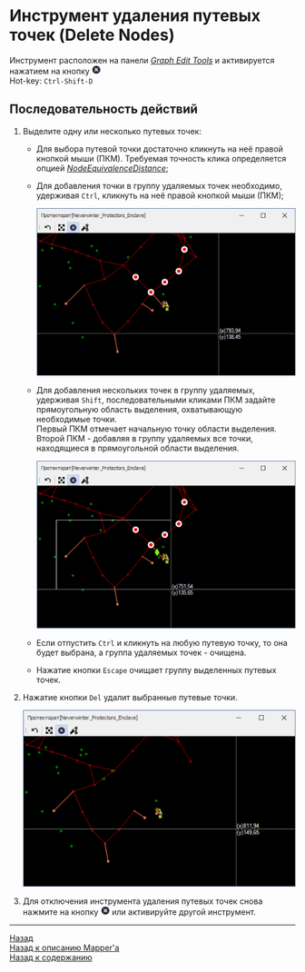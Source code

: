 # **Инструмент удаления путевых точек (Delete Nodes)**

Инструмент расположен на панели [*Graph Edit Tools*](Mapper-EditTools-RU.md) и активируется нажатием на кнопку ![DeleteNodes](img/icons/miniCancel.png)  
Hot-key: ``Ctrl-Shift-D``

## **Последовательность действий**

1. Выделите одну или несколько путевых точек:
   - Для выбора путевой точки достаточно кликнуть на неё правой кнопкой мыши (ПКМ). Требуемая точность клика определяется опцией [*NodeEquivalenceDistance*](Mapper-MappingTools-RU.md#ref-NodeEquivalenceDistance);
   - Для добавления точки в группу удаляемых точек необходимо, удерживая ``Ctrl``, кликнуть на неё правой кнопкой мыши (ПКМ);  
                
        <p align="center"><img src="img/DeleteNodes/SelectNodes.png"></p> 

   - Для добавления нескольких точек в группу удаляемых, удерживая ``Shift``, последовательными кликами ПКМ задайте прямоугольную область выделения, охватывающую необходимые точки.  
        Первый ПКМ отмечает начальную точку области выделения.  
        Второй ПКМ - добавляя в группу удаляемых все точки, находящиеся в прямоугольной области выделения.  
        <p align="center"><img src="img/DeleteNodes/SelectingArea.png"></p> 
   - Если отпустить ``Ctrl`` и кликнуть на любую путевую точку, то она будет выбрана, а группа удаляемых точек - очищена.
   - Нажатие кнопки ``Escape`` очищает группу выделенных путевых точек. 

2. Нажатие кнопки ``Del`` удалит выбранные путевые точки.
   <p align="center"><img src="img/DeleteNodes/NodesDeleted.png"></p>
3. Для отключения инструмента удаления путевых точек снова нажмите на кнопку ![DeleteNodes](img/icons/miniCancel.png) или активируйте другой инструмент.

---

<a href="javascript:history.back()">Назад</a>  
[Назад к описанию Mapper'a](Mapper-RU.md)  
[Назад к содержанию](../../index.md)